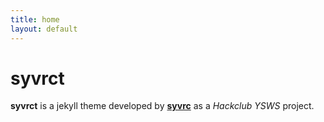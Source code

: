 ```yaml
---
title: home
layout: default
---
```


# syvrct
**syvrct** is a jekyll theme developed by [**syvrc**](https://github.com/syvrc) as a *Hackclub YSWS* project.